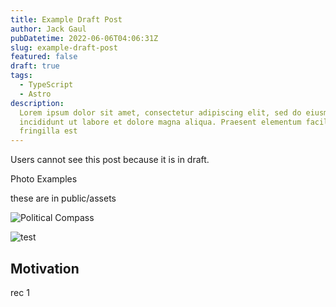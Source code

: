 ```yaml
---
title: Example Draft Post
author: Jack Gaul
pubDatetime: 2022-06-06T04:06:31Z
slug: example-draft-post
featured: false
draft: true
tags:
  - TypeScript
  - Astro
description:
  Lorem ipsum dolor sit amet, consectetur adipiscing elit, sed do eiusmod tempor
  incididunt ut labore et dolore magna aliqua. Praesent elementum facilisis leo vel
  fringilla est
---
```


Users cannot see this post because it is in draft.

Photo Examples

these are in public/assets

![Political Compass](/assets/political_compass.png)

<div>
  <img src="/assets/political_compass.png" class="sm:w-1/2 mx-auto" alt="test">
</div>

## Motivation

rec 1
